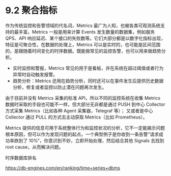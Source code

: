 # 9.2 聚合指标

作为传统监控和告警领域的代名词，Metrics 最广为人知，也被各类可观测系统支持的最丰富。Metrics 一般是用来计算 Events 发生数量的数据集，例如服务 QPS、API 响应延迟、某个接口的失败数等。它们大部分都是以数字化指标出现，特征是可聚合性，在数据的处理上，Metrics 可以是实时的，也可能是区间范围的，是跟随着时间变化的时序数据。既能做常见的监控告警，也可以用来做趋势分析。

- 实时监控和警报，Metrics 常见的用于是看板，并在系统在超过阈值或者行为异常时自动触发报警。
- 趋势分析：Metrics 还用在趋势分析，同时还可以在事件发生后提供历史数据分析，修复或者监控以防止潜在问题再次发生。

由于目前并没有 Metrics 采集的标准 API，所以不同的监控系统在收集 Metrics 数据时采取的手段也可能不一样，但大部分无非都是通过 PUSH 到中心 Collector 方式采集 Metrics（比如各种 Agent 采集器，Telegraf 等）； 又或者是中心 Collector 通过 PULL 的方式去主动获取 Metrics（比如 Prometheus）。


Metrics 提供的信息可用于系统整体行为和监控状况的分析，它不一定能揭示问题根本原因，但可以作为发现问题的起点。一个典型例子是你收到一条告警”请求成功率跌到了 10%“，你意识到不妙，立即开始处理，然后结合其他 Signals 去找到 root cause，从而解决问题。





时序数据库排名

https://db-engines.com/en/ranking/time+series+dbms